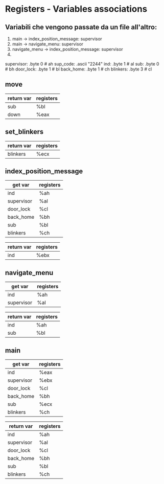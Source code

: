 # Registers - Variables associations

## Variabili che vengono passate da un file all'altro:

1. main -> index_position_message: supervisor
2. main -> navigate_menu: supervisor
3. navigate_menu -> index_position_message: supervisor
4. 

supervisor: .byte 0         # ah
sup_code:   .ascii "2244"
ind:        .byte 1         # al
sub:        .byte 0         # bh
door_lock:  .byte 1         # bl
back_home:  .byte 1         # ch
blinkers:   .byte 3         # cl

## move

| return var    | registers     |
| -----------   | -----------   |
| sub           | %bl           | needed in index_position_message
| down          | %eax          | needed in index_position_message and navigate_menu

## set_blinkers

| return var    | registers     |
| -----------   | -----------   |
| blinkers      | %ecx          |

## index_position_message

| get var       | registers     |
| -----------   | -----------   |
| ind           | %ah           |
| supervisor    | %al           |
| door_lock     | %cl           |
| back_home     | %bh           |
| sub           | %bl           |
| blinkers      | %ch           |

| return var    | registers     |
| -----------   | -----------   |
| ind           | %ebx          |

## navigate_menu

| get var       | registers     |
| -----------   | -----------   |
| ind           | %ah          |
| supervisor    | %al          |

| return var    | registers     |
| -----------   | -----------   |
| ind           | %ah          |
| sub           | %bl           |

## main

| get var       | registers     |
| -----------   | -----------   |
| ind           | %eax          |
| supervisor    | %ebx          |
| door_lock     | %cl           |
| back_home     | %bh           |
| sub           | %ecx          |
| blinkers      | %ch           |

| return var    | registers     |
| -----------   | -----------   |
| ind           | %ah           |
| supervisor    | %al           |
| door_lock     | %cl           |
| back_home     | %bh           |
| sub           | %bl           |
| blinkers      | %ch           |
